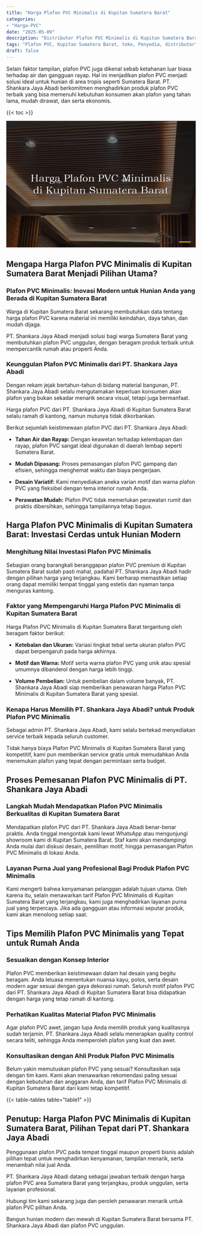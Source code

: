 ```yaml
---
title: "Harga Plafon PVC Minimalis di Kupitan Sumatera Barat"
categories: 
- "Harga-PVC"
date: "2025-05-09"
description: "Distributor Plafon PVC Minimalis di Kupitan Sumatera Barat untuk tempat tinggal, office, serta ritel. Produk unggulan, pilihan motif, warna modern, dengan servis penempatan ditangani oleh tim ahli dan garansi resmi!|Layanan distribusi Plafon PVC Minimalis di Kupitan Sumatera Barat untuk kebutuhan hunian, perkantoran, maupun toko, dengan produk terbaik dan instalasi oleh tim berpengalaman dan garansi resmi.|Pilihan Plafon PVC Minimalis di Kupitan Sumatera Barat yang andal untuk hunian, office, dan gerai, bersama panel berkualitas dan penempatan oleh teknisi profesional dan jaminan resmi.|Penjualan Plafon PVC Minimalis di Kupitan Sumatera Barat bagi rumah, kantor, dan gerai, dengan material terbaik dan instalasi oleh tenaga ahli profesional, dilengkapi beserta garansi resmi.}"
tags: "Plafon PVC, Kupitan Sumatera Barat, toko, Penyedia, distributor"
draft: false
---
```


Selain faktor tampilan, plafon PVC juga dikenal sebab ketahanan luar biasa terhadap air dan gangguan rayap. Hal ini menjadikan plafon PVC menjadi solusi ideal untuk hunian di area tropis seperti Sumatera Barat. PT. Shankara Jaya Abadi berkomitmen menghadirkan produk plafon PVC terbaik yang bisa memenuhi kebutuhan konsumen akan plafon yang tahan lama, mudah dirawat, dan serta ekonomis.

{{< toc >}}

![Harga Plafon PVC Minimalis di Kupitan Sumatera Barat](/images/Harga-PVC/Harga-Plafon-PVC-Minimalis-di-Kupitan-Sumatera-Barat.png)


## Mengapa Harga Plafon PVC Minimalis di Kupitan Sumatera Barat Menjadi Pilihan Utama?

### Plafon PVC Minimalis: Inovasi Modern untuk Hunian Anda yang Berada di Kupitan Sumatera Barat

Warga di Kupitan Sumatera Barat sekarang membutuhkan data tentang harga plafon PVC karena material ini memiliki keindahan, daya tahan, dan mudah dijaga.

PT. Shankara Jaya Abadi menjadi solusi bagi warga Sumatera Barat yang membutuhkan plafon PVC unggulan, dengan beragam produk terbaik untuk mempercantik rumah atau properti Anda.

### Keunggulan Plafon PVC Minimalis dari PT. Shankara Jaya Abadi

Dengan rekam jejak bertahun-tahun di bidang material bangunan, PT. Shankara Jaya Abadi selalu mengutamakan keperluan konsumen akan plafon yang bukan sekadar menarik secara visual, tetapi juga bermanfaat.

Harga plafon PVC dari PT. Shankara Jaya Abadi di Kupitan Sumatera Barat selalu ramah di kantong, namun mutunya tidak dikorbankan.

Berikut sejumlah keistimewaan plafon PVC dari PT. Shankara Jaya Abadi:

- **Tahan Air dan Rayap:** Dengan keawetan terhadap kelembapan dan rayap, plafon PVC sangat ideal digunakan di daerah lembap seperti Sumatera Barat.

- **Mudah Dipasang:** Proses pemasangan plafon PVC gampang dan efisien, sehingga menghemat waktu dan biaya pengerjaan.

- **Desain Variatif:** Kami menyediakan aneka varian motif dan warna plafon PVC yang fleksibel dengan tema interior rumah Anda.

- **Perawatan Mudah:** Plafon PVC tidak memerlukan perawatan rumit dan praktis dibersihkan, sehingga tampilannya tetap bagus.

## Harga Plafon PVC Minimalis di Kupitan Sumatera Barat: Investasi Cerdas untuk Hunian Modern

### Menghitung Nilai Investasi Plafon PVC Minimalis

Sebagian orang barangkali beranggapan plafon PVC premium di Kupitan Sumatera Barat sudah pasti mahal, padahal PT. Shankara Jaya Abadi hadir dengan pilihan harga yang terjangkau. Kami berharap memastikan setiap orang dapat memiliki tempat tinggal yang estetis dan nyaman tanpa menguras kantong.

### Faktor yang Mempengaruhi Harga Plafon PVC Minimalis di Kupitan Sumatera Barat

Harga Plafon PVC Minimalis di Kupitan Sumatera Barat tergantung oleh beragam faktor berikut:

- **Ketebalan dan Ukuran:** Variasi tingkat tebal serta ukuran plafon PVC dapat berpengaruh pada harga akhirnya.

- **Motif dan Warna:** Motif serta warna plafon PVC yang unik atau spesial umumnya dibanderol dengan harga lebih tinggi.

- **Volume Pembelian:** Untuk pembelian dalam volume banyak, PT. Shankara Jaya Abadi siap memberikan penawaran harga Plafon PVC Minimalis di Kupitan Sumatera Barat yang spesial.

### Kenapa Harus Memilih PT. Shankara Jaya Abadi? untuk Produk Plafon PVC Minimalis

Sebagai admin PT. Shankara Jaya Abadi, kami selalu bertekad menyediakan service terbaik kepada seluruh customer.

Tidak hanya biaya Plafon PVC Minimalis di Kupitan Sumatera Barat yang kompetitif, kami pun memberikan service gratis untuk memudahkan Anda menemukan plafon yang tepat dengan permintaan serta budget.

## Proses Pemesanan Plafon PVC Minimalis di PT. Shankara Jaya Abadi

### Langkah Mudah Mendapatkan Plafon PVC Minimalis Berkualitas di Kupitan Sumatera Barat

Mendapatkan plafon PVC dari PT. Shankara Jaya Abadi benar-benar praktis. Anda tinggal mengontak kami lewat WhatsApp atau mengunjungi showroom kami di Kupitan Sumatera Barat. Staf kami akan mendampingi Anda mulai dari diskusi desain, pemilihan motif, hingga pemasangan Plafon PVC Minimalis di lokasi Anda.

### Layanan Purna Jual yang Profesional Bagi Produk Plafon PVC Minimalis

Kami mengerti bahwa kenyamanan pelanggan adalah tujuan utama. Oleh karena itu, selain menawarkan tarif Plafon PVC Minimalis di Kupitan Sumatera Barat yang terjangkau, kami juga menghadirkan layanan purna jual yang terpercaya. Jika ada gangguan atau informasi seputar produk, kami akan menolong setiap saat.

## Tips Memilih Plafon PVC Minimalis yang Tepat untuk Rumah Anda

### Sesuaikan dengan Konsep Interior

Plafon PVC memberikan keistimewaan dalam hal desain yang begitu beragam. Anda leluasa menentukan nuansa kayu, polos, serta desain modern agar sesuai dengan gaya dekorasi rumah. Seluruh motif plafon PVC dari PT. Shankara Jaya Abadi di Kupitan Sumatera Barat bisa didapatkan dengan harga yang tetap ramah di kantong.

### Perhatikan Kualitas Material Plafon PVC Minimalis

Agar plafon PVC awet, jangan lupa Anda memilih produk yang kualitasnya sudah terjamin. PT. Shankara Jaya Abadi selalu menerapkan quality control secara teliti, sehingga Anda memperoleh plafon yang kuat dan awet.

### Konsultasikan dengan Ahli Produk Plafon PVC Minimalis

Belum yakin memutuskan plafon PVC yang sesuai? Konsultasikan saja dengan tim kami. Kami akan menawarkan rekomendasi paling sesuai dengan kebutuhan dan anggaran Anda, dan tarif Plafon PVC Minimalis di Kupitan Sumatera Barat dari kami tetap kompetitif.

{{< table-tables table="table1" >}}

## Penutup: Harga Plafon PVC Minimalis di Kupitan Sumatera Barat, Pilihan Tepat dari PT. Shankara Jaya Abadi

Penggunaan plafon PVC pada tempat tinggal maupun properti bisnis adalah pilihan tepat untuk menghadirkan kenyamanan, tampilan menarik, serta menambah nilai jual Anda.

PT. Shankara Jaya Abadi datang sebagai jawaban terbaik dengan harga plafon PVC area Sumatera Barat yang terjangkau, produk unggulan, serta layanan profesional.

Hubungi tim kami sekarang juga dan peroleh penawaran menarik untuk plafon PVC pilihan Anda.

Bangun hunian modern dan mewah di Kupitan Sumatera Barat bersama PT. Shankara Jaya Abadi dan plafon PVC unggulan.